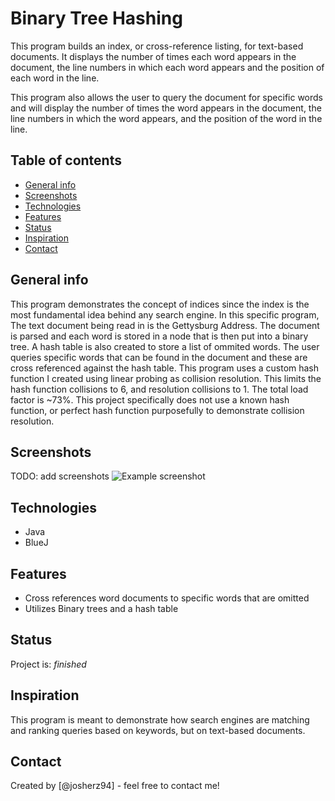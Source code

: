# Binary Tree Hashing
This program builds an index, or cross-reference listing, for text-based documents. 
It displays the number of times each word appears in the document, the line 
numbers in which each word appears and the position of each word in the line.

This program also allows the user to query the document for specific words and 
will display the number of times the word appears in the document, 
the line numbers in which the word appears, and the position of the word in the line.

## Table of contents
* [General info](#general-info)
* [Screenshots](#screenshots)
* [Technologies](#technologies)
* [Features](#features)
* [Status](#status)
* [Inspiration](#inspiration)
* [Contact](#contact)

## General info

This program demonstrates the concept of indices since the index is the most fundamental idea behind any search engine.
In this specific program, The text document being read in is the Gettysburg Address. The document is parsed and each word
is stored in a node that is then put into a binary tree. A hash table is also created to store a list of ommited words. 
The user queries specific words that can be found in the document and these are cross referenced against the hash table.
This program uses a custom hash function I created using linear probing as collision resolution. 
This limits the hash function collisions to 6, and resolution collisions to 1. The total load factor is ~73%.
This project specifically does not use a known hash function, or perfect hash function purposefully to 
demonstrate collision resolution.

## Screenshots
TODO: add screenshots
![Example screenshot](./img/screenshot.png)

## Technologies
* Java 
* BlueJ

## Features
* Cross references word documents to specific words that are omitted
* Utilizes Binary trees and a hash table

## Status
Project is: _finished_

## Inspiration
This program is meant to demonstrate how search engines are matching and 
ranking queries based on keywords, but on text-based documents.

## Contact
Created by [@josherz94] - feel free to contact me!
